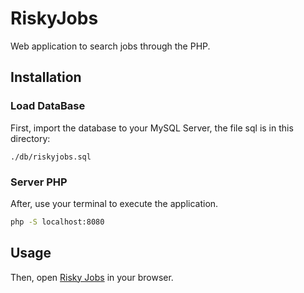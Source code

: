 # RiskyJobs

Web application to search jobs through the PHP.

## Installation

### Load DataBase

First, import the database to your MySQL Server, the file sql is in this directory:
```
./db/riskyjobs.sql
```

### Server PHP

After, use your terminal to execute the application.
```bash
php -S localhost:8080
```

## Usage

Then, open [Risky Jobs](http://localhost:8080) in your browser.

